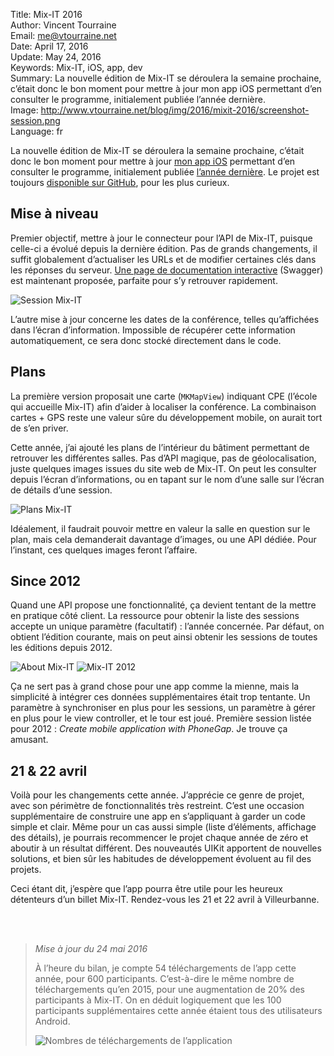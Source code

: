 Title:     Mix-IT 2016  
Author:    Vincent Tourraine  
Email:     me@vtourraine.net  
Date:      April 17, 2016  
Update:    May 24, 2016  
Keywords:  Mix-IT, iOS, app, dev  
Summary:   La nouvelle édition de Mix-IT se déroulera la semaine prochaine, c’était donc le bon moment pour mettre à jour mon app iOS permettant d’en consulter le programme, initialement publiée l’année dernière.  
Image:     http://www.vtourraine.net/blog/img/2016/mixit-2016/screenshot-session.png  
Language:  fr  


La nouvelle édition de Mix-IT se déroulera la semaine prochaine, c’était donc le bon moment pour mettre à jour [mon app iOS](https://itunes.apple.com/app/mix-it/id982003173?mt=8) permettant d’en consulter le programme, initialement publiée [l’année dernière](http://www.vtourraine.net/blog/2015/app-mixit). Le projet est toujours [disponible sur GitHub](https://github.com/vtourraine/mixit), pour les plus curieux.


## Mise à niveau

Premier objectif, mettre à jour le connecteur pour l’API de Mix-IT, puisque celle-ci a évolué depuis la dernière édition. Pas de grands changements, il suffit globalement d’actualiser les URLs et de modifier certaines clés dans les réponses du serveur. [Une page de documentation interactive](https://www.mix-it.fr/swagger-ui.html) (Swagger) est maintenant proposée, parfaite pour s’y retrouver rapidement.

![Session Mix-IT](http://www.vtourraine.net/blog/img/2016/mixit-2016/screenshot-session.png)

L’autre mise à jour concerne les dates de la conférence, telles qu’affichées dans l’écran d’information. Impossible de récupérer cette information automatiquement, ce sera donc stocké directement dans le code.


## Plans

La première version proposait une carte (`MKMapView`) indiquant CPE (l’école qui accueille Mix-IT) afin d’aider à localiser la conférence. La combinaison cartes + GPS reste une valeur sûre du développement mobile, on aurait tort de s’en priver.

Cette année, j’ai ajouté les plans de l’intérieur du bâtiment permettant de retrouver les différentes salles. Pas d’API magique, pas de géolocalisation, juste quelques images issues du site web de Mix-IT. On peut les consulter depuis l’écran d’informations, ou en tapant sur le nom d’une salle sur l’écran de détails d’une session. 

![Plans Mix-IT](http://www.vtourraine.net/blog/img/2016/mixit-2016/screenshot-plans.png)

Idéalement, il faudrait pouvoir mettre en valeur la salle en question sur le plan, mais cela demanderait davantage d’images, ou une API dédiée. Pour l’instant, ces quelques images feront l’affaire.


## Since 2012

Quand une API propose une fonctionnalité, ça devient tentant de la mettre en pratique côté client. La ressource pour obtenir la liste des sessions accepte un unique paramètre (facultatif) : l’année concernée. Par défaut, on obtient l’édition courante, mais on peut ainsi obtenir les sessions de toutes les éditions depuis 2012.

![About Mix-IT](http://www.vtourraine.net/blog/img/2016/mixit-2016/screenshot-about.png) ![Mix-IT 2012](http://www.vtourraine.net/blog/img/2016/mixit-2016/screenshot-2012.png)

Ça ne sert pas à grand chose pour une app comme la mienne, mais la simplicité à intégrer ces données supplémentaires était trop tentante. Un paramètre à synchroniser en plus pour les sessions, un paramètre à gérer en plus pour le view controller, et le tour est joué. Première session listée pour 2012 : _Create mobile application with PhoneGap_. Je trouve ça amusant.


## 21 & 22 avril

Voilà pour les changements cette année. J’apprécie ce genre de projet, avec son périmètre de fonctionnalités très restreint. C’est une occasion supplémentaire de construire une app en s’appliquant à garder un code simple et clair. Même pour un cas aussi simple (liste d’éléments, affichage des détails), je pourrais recommencer le projet chaque année de zéro et aboutir à un résultat différent. Des nouveautés UIKit apportent de nouvelles solutions, et bien sûr les habitudes de développement évoluent au fil des projets. 

Ceci étant dit, j’espère que l’app pourra être utile pour les heureux détenteurs d’un billet Mix-IT. Rendez-vous les 21 et 22 avril à Villeurbanne.

   
   

> _Mise à jour du 24 mai 2016_  
>   
> À l’heure du bilan, je compte 54 téléchargements de l’app cette année, pour 600 participants. C’est-à-dire le même nombre de téléchargements qu’en 2015, pour une augmentation de 20% des participants à Mix-IT. On en déduit logiquement que les 100 participants supplémentaires cette année étaient tous des utilisateurs Android.
>     
> ![Nombres de téléchargements de l’application](http://www.vtourraine.net/blog/img/2016/mixit-2016/downloads-chart.png)  

